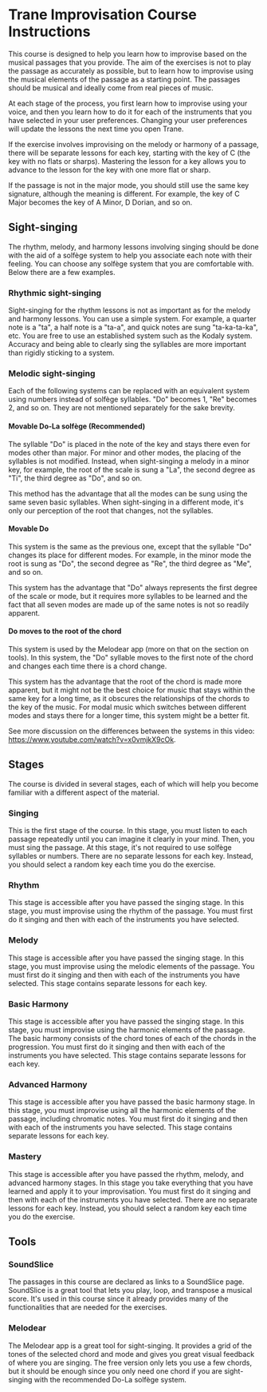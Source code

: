 # Trane Improvisation Course Instructions

This course is designed to help you learn how to improvise based on the musical passages that you
provide. The aim of the exercises is not to play the passage as accurately as possible, but to learn
how to improvise using the musical elements of the passage as a starting point. The passages should
be musical and ideally come from real pieces of music.

At each stage of the process, you first learn how to improvise using your voice, and then you learn
how to do it for each of the instruments that you have selected in your user preferences. Changing
your user preferences will update the lessons the next time you open Trane.

If the exercise involves improvising on the melody or harmony of a passage, there will be separate
lessons for each key, starting with the key of C (the key with no flats or sharps). Mastering the
lesson for a key allows you to advance to the lesson for the key with one more flat or sharp.

If the passage is not in the major mode, you should still use the same key signature, although the
meaning is different. For example, the key of C Major becomes the key of A Minor, D Dorian, and so
on.

## Sight-singing

The rhythm, melody, and harmony lessons involving singing should be done with the aid of a solfège
system to help you associate each note with their feeling. You can choose any solfège system that
you are comfortable with. Below there are a few examples.

### Rhythmic sight-singing

Sight-singing for the rhythm lessons is not as important as for the melody and harmony lessons. You
can use a simple system. For example, a quarter note is a "ta", a half note is a "ta-a", and quick
notes are sung "ta-ka-ta-ka", etc. You are free to use an established system such as the Kodaly
system. Accuracy and being able to clearly sing the syllables are more important than rigidly
sticking to a system.

### Melodic sight-singing

Each of the following systems can be replaced with an equivalent system using numbers instead of
solfège syllables. "Do" becomes 1, "Re" becomes 2, and so on. They are not mentioned separately for
the sake brevity.

#### Movable Do-La solfège (Recommended)

The syllable "Do" is placed in the note of the key and stays there even for modes other than major.
For minor and other modes, the placing of the syllables is not modified. Instead, when sight-singing
a melody in a minor key, for example, the root of the scale is sung a "La", the second degree as
"Ti", the third degree as "Do", and so on.

This method has the advantage that all the modes can be sung using the same seven basic syllables.
When sight-singing in a different mode, it's only our perception of the root that changes, not the
syllables.

#### Movable Do

This system is the same as the previous one, except that the syllable "Do" changes its place for
different modes. For example, in the minor mode the root is sung as "Do", the second degree as "Re",
the third degree as "Me", and so on.

This system has the advantage that "Do" always represents the first degree of the scale or mode, but
it requires more syllables to be learned and the fact that all seven modes are made up of the same
notes is not so readily apparent.

#### Do moves to the root of the chord

This system is used by the Melodear app (more on that on the section on tools). In this system, the
"Do" syllable moves to the first note of the chord and changes each time there is a chord change.

This system has the advantage that the root of the chord is made more apparent, but it might not be
the best choice for music that stays within the same key for a long time, as it obscures the
relationships of the chords to the key of the music. For modal music which switches between
different modes and stays there for a longer time, this system might be a better fit.

See more discussion on the differences between the systems in this video:
https://www.youtube.com/watch?v=x0vmjkX9cOk.

## Stages

The course is divided in several stages, each of which will help you become familiar with a
different aspect of the material.

### Singing

This is the first stage of the course. In this stage, you must listen to each passage repeatedly
until you can imagine it clearly in your mind. Then, you must sing the passage. At this stage, it's
not required to use solfège syllables or numbers. There are no separate lessons for each key.
Instead, you should select a random key each time you do the exercise.

### Rhythm

This stage is accessible after you have passed the singing stage. In this stage, you must improvise
using the rhythm of the passage. You must first do it singing and then with each of the instruments
you have selected.

### Melody

This stage is accessible after you have passed the singing stage. In this stage, you must improvise
using the melodic elements of the passage. You must first do it singing and then with each of the
instruments you have selected. This stage contains separate lessons for each key.

### Basic Harmony

This stage is accessible after you have passed the singing stage. In this stage, you must improvise
using the harmonic elements of the passage. The basic harmony consists of the chord tones of each of
the chords in the progression. You must first do it singing and then with each of the instruments
you have selected. This stage contains separate lessons for each key.

### Advanced Harmony

This stage is accessible after you have passed the basic harmony stage. In this stage, you must
improvise using all the harmonic elements of the passage, including chromatic notes. You must first
do it singing and then with each of the instruments you have selected. This stage contains separate
lessons for each key.

### Mastery

This stage is accessible after you have passed the rhythm, melody, and advanced harmony stages. In
this stage you take everything that you have learned and apply it to your improvisation. You must
first do it singing and then with each of the instruments you have selected. There are no separate
lessons for each key. Instead, you should select a random key each time you do the exercise.

## Tools

### SoundSlice

The passages in this course are declared as links to a SoundSlice page. SoundSlice is a great tool
that lets you play, loop, and transpose a musical score. It's used in this course since it already
provides many of the functionalities that are needed for the exercises.

### Melodear

The Melodear app is a great tool for sight-singing. It provides a grid of the tones of the selected
chord and mode and gives you great visual feedback of where you are singing. The free version only
lets you use a few chords, but it should be enough since you only need one chord if you are
sight-singing with the recommended Do-La solfège system.

